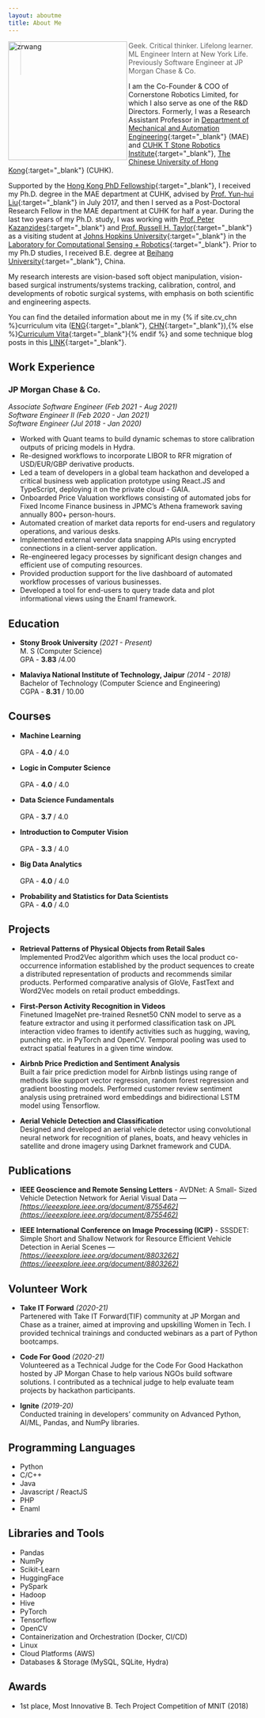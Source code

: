 ```yaml
---
layout: aboutme
title: About Me
---
```


<p class="full-width no-margin"><img src="/public/image/pic01.jpg" alt="zrwang" style="width:15rem;height:15rem;" align="left"/></p>

<blockquote class="full-width"><p>Geek. Critical thinker. Lifelong learner. ML Engineer Intern at New York Life. Previously Software Engineer at JP Morgan Chase & Co.</p></blockquote>

I am the Co-Founder & COO of Cornerstone Robotics Limited, for which I also serve as one of the R&D Directors.
Formerly, I was a Research Assistant Professor in [Department of Mechanical and Automation Engineering](http://www.mae.cuhk.edu.hk/){:target="_blank"} (MAE) and [CUHK T Stone Robotics Institute](http://www.cuhk.edu.hk/ri){:target="_blank"}, [The Chinese University of Hong Kong](http://www.cuhk.edu.hk){:target="_blank"} (CUHK).

Supported by the [Hong Kong PhD Fellowship](https://cerg1.ugc.edu.hk/hkpfs/index.html){:target="_blank"}, I received my Ph.D. degree in the MAE department at CUHK, advised by [Prof. Yun-hui Liu](http://www.mae.cuhk.edu.hk/people/list.php?name=yhliu){:target="_blank"} in July 2017, and then I served as a Post-Doctoral Research Fellow in the MAE department at CUHK for half a year.
During the last two years of my Ph.D. study, I was working with [Prof. Peter Kazanzides](http://smarts.lcsr.jhu.edu/people/peter-kazanzides/){:target="_blank"} and [Prof. Russell H. Taylor](https://www.cs.jhu.edu/~rht/){:target="_blank"} as a visiting student at [Johns Hopkins University](http://www.jhu.edu){:target="_blank"} in the [Laboratory for Computational Sensing + Robotics](http://lcsr.jhu.edu/){:target="_blank"}.
Prior to my Ph.D studies, I received B.E. degree at [Beihang University](http://www.buaa.edu.cn/){:target="_blank"}, China.

My research interests are vision-based soft object manipulation, vision-based surgical instruments/systems tracking, calibration, control, and developments of robotic surgical systems, with emphasis on both scientific and engineering aspects.

You can find the detailed information about me in my {% if site.cv_chn %}curriculum vita ([ENG](../zrwang.resume/cv.pdf){:target="_blank"}, [CHN](../zrwang.resume.zh/cv.pdf){:target="_blank"}),{% else %}[Curriculum Vita](../zrwang.resume/cv.pdf){:target="_blank"}{% endif %} and some technique blog posts in this [LINK](../blog/){:target="_blank"}.

## Work Experience

### JP Morgan Chase & Co.
*Associate Software Engineer (Feb 2021 - Aug 2021)* <br>
*Software Engineer II   (Feb 2020 - Jan 2021)* <br>
*Software Engineer     (Jul 2018 - Jan 2020)* 

- Worked with Quant teams to build dynamic schemas to store calibration outputs of pricing models in Hydra.
- Re-designed workflows to incorporate LIBOR to RFR migration of USD/EUR/GBP derivative products.
- Led a team of developers in a global team hackathon and developed a critical business web application prototype using React.JS and TypeScript, deploying it on the private cloud - GAIA.
- Onboarded Price Valuation workflows consisting of automated jobs for Fixed Income Finance business in JPMC’s Athena framework saving annually 800+ person-hours.
- Automated creation of market data reports for end-users and regulatory operations, and various desks.
- Implemented external vendor data snapping APIs using encrypted connections in a client-server application.
- Re-engineered legacy processes by significant design changes and efficient use of computing resources. 
- Provided production support for the live dashboard of automated workflow processes of various businesses.
- Developed a tool for end-users to query trade data and plot informational views using the Enaml framework. 
 
## Education
- __Stony Brook University__ *(2021 - Present)* <br>
M. S (Computer Science) <br>
GPA - __3.83__ /4.00

- __Malaviya National Institute of Technology, Jaipur__ *(2014 - 2018)* <br>
Bachelor of Technology (Computer Science and Engineering) <br>
CGPA - __8.31__ / 10.00 

## Courses

- __Machine Learning__ <br>                                                                           
GPA - __4.0__ / 4.0

- __Logic in Computer Science__ <br>                                                                           
GPA - __4.0__ / 4.0

- __Data Science Fundamentals__ <br>                                                                           
GPA - __3.7__ / 4.0

- __Introduction to Computer Vision__ <br>                                                                           
GPA - __3.3__ / 4.0

- __Big Data Analytics__ <br>                                                                           
GPA - __4.0__ / 4.0

- __Probability and Statistics for Data Scientists__ <br>
GPA - __4.0__ / 4.0

## Projects

- __Retrieval Patterns of Physical Objects from Retail Sales__ <br>
Implemented Prod2Vec algorithm which uses the local product co-occurrence information established by the product sequences to create a distributed representation of products and recommends similar products. Performed comparative analysis of GloVe, FastText and Word2Vec models on retail product embeddings. <br>

- __First-Person Activity Recognition in Videos__ <br>
Finetuned ImageNet pre-trained Resnet50 CNN model to serve as a feature extractor and using it performed classification task on JPL interaction video frames to identify activities such as hugging, waving, punching etc. in PyTorch and OpenCV. Temporal pooling was used to extract spatial features in a given time window. <br>

- __Airbnb Price Prediction and Sentiment Analysis__ <br>
Built a fair price prediction model for Airbnb listings using range of methods like support vector regression, random forest regression and gradient boosting models. Performed customer review sentiment analysis using pretrained word embeddings and bidirectional LSTM model using Tensorflow. <br>

- __Aerial Vehicle Detection and Classification__ <br>
Designed and developed an aerial vehicle detector using convolutional neural network for recognition of planes, boats, and heavy vehicles in satellite and drone imagery using Darknet framework and CUDA. <br>

## Publications

- __IEEE Geoscience and Remote Sensing Letters__ - AVDNet: A Small- Sized Vehicle Detection Network for Aerial Visual Data — *[https://ieeexplore.ieee.org/document/8755462](https://ieeexplore.ieee.org/document/8755462)* <br>

- __IEEE International Conference on Image Processing (ICIP)__ - SSSDET: Simple Short and Shallow Network for Resource Efficient Vehicle Detection in Aerial Scenes — *[https://ieeexplore.ieee.org/document/8803262](https://ieeexplore.ieee.org/document/8803262)*

## Volunteer Work
- __Take IT Forward__ *(2020-21)* <br>
Partenered with Take IT Forward(TIF) community at JP Morgan and Chase as a trainer, aimed at improving and upskilling Women in Tech. I provided technical trainings and conducted webinars as a part of Python bootcamps. <br>

- __Code For Good__ *(2020-21)* <br>
Volunteered as a Technical Judge for the Code For Good Hackathon hosted by JP Morgan Chase to help various NGOs build software solutions. I contributed as a technical judge to help evaluate team projects by hackathon participants. <br>

- __Ignite__ *(2019-20)* <br>
Conducted training in developers’ community on Advanced Python, AI/ML, Pandas, and NumPy libraries.

## Programming Languages
- Python
- C/C++
- Java
- Javascript / ReactJS
- PHP
- Enaml

## Libraries and Tools
- Pandas
- NumPy
- Scikit-Learn
- HuggingFace
- PySpark
- Hadoop
- Hive
- PyTorch
- Tensorflow
- OpenCV
- Containerization and Orchestration (Docker, CI/CD)
- Linux
- Cloud Platforms (AWS)
- Databases & Storage (MySQL, SQLite, Hydra)

## Awards			
- 1st place, Most Innovative B. Tech Project Competition of MNIT (2018)
